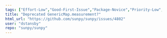 ```yaml
---
tags: ["Effort-Low","Good-First-Issue","Package-Novice","Priority-Low","astronomy","astropy","hacktoberfest","map","python","solar","solar-physics","sun","sunpy"]
title: "Deprecated GenericMap.measurement?"
html_url: "https://github.com/sunpy/sunpy/issues/4802"
user: "dstansby"
repo: "sunpy/sunpy"
---
```


